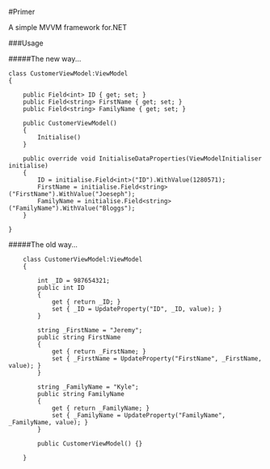 #Primer

A simple MVVM framework for.NET

###Usage

#####The new way...

    class CustomerViewModel:ViewModel
    {
    
        public Field<int> ID { get; set; }
        public Field<string> FirstName { get; set; }
        public Field<string> FamilyName { get; set; }
        
        public CustomerViewModel()
        {
            Initialise()
        }

        public override void InitialiseDataProperties(ViewModelInitialiser initialise)
        {
            ID = initialise.Field<int>("ID").WithValue(1280571);
            FirstName = initialise.Field<string>("FirstName").WithValue("Joeseph");
            FamilyName = initialise.Field<string>("FamilyName").WithValue("Bloggs");
        }
  
    }
    
#####The old way...

        class CustomerViewModel:ViewModel
        {
    
            int _ID = 987654321;
            public int ID
            {
                get { return _ID; }
                set { _ID = UpdateProperty("ID", _ID, value); }
            }
            
            string _FirstName = "Jeremy";
            public string FirstName
            {
                get { return _FirstName; }
                set { _FirstName = UpdateProperty("FirstName", _FirstName, value); }
            }
            
            string _FamilyName = "Kyle";
            public string FamilyName
            {
                get { return _FamilyName; }
                set { _FamilyName = UpdateProperty("FamilyName", _FamilyName, value); }
            }
            
            public CustomerViewModel() {}
        
        }

